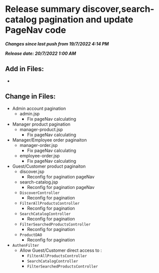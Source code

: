 # Release summary discover,search-catalog pagination and update PageNav code
***Changes since last push from 19/7/2022 4:14 PM***

***Release date: 20/7/2022 1:00 AM***

## Add in Files:
- 

## Change in Files:
- Admin account pagination
	- admin.jsp
		- Fix pageNav calculating
- Manager product pagination
	- manager-product.jsp
		- Fix pageNav calculating
- Manager/Employee order paginaiton
	- manager-order.jsp
		- Fix pageNav calculating
	- employee-order.jsp
		- Fix pageNav calculating
- Guest/Customer product paginaiton
	- discover.jsp
		- Reconfig for pagination pageNav
	- search-catalog.jsp
		- Reconfig for pagination pageNav
	- `DiscoverController`
		- Reconfig for pagination
	- `FilterAllProductsController`
		- Reconfig for pagination
	- `SearchCatalogController`
		- Reconfig for pagination
	- `FilterSearchedProductsController`
		- Reconfig for pagination
	- `ProductDAO`
		- Reconfig for pagination
- `AuthenFilter`
	- Allow Guest/Customer direct access to :
		- `FilterAllProductsController`
		- `SearchCatalogController`
		- `FilterSearchedProductsController`

